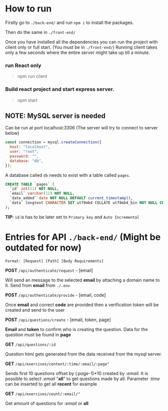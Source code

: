# How to run

Firstly go to `./back-end/` and run `npm i` to install the packages.

Then do the same in `./front-end/`

Once you have installed all the dependencies you can run the project with client only or full start. (You must be in `./front-end/`) Running client takes only a few seconds where the entire server might take up till a minute.

### run React only

> npm run client

### Build react project and start express server.

> npm start

## NOTE: MySQL server is needed

Can be run at port localhost:3306 (The server will try to connect to server below)

```javascript
const connection = mysql.createConnection({
  host: "localhost",
  user: "root",
  password: "",
  database: "db",
});
```

A database called `db` needs to exist with a table called `pages`.

```sql
CREATE TABLE `pages` (
  `id` int(11) NOT NULL,
  `email` varchar(11) NOT NULL,
  `date_added` date NOT NULL DEFAULT current_timestamp(),
  `data` longtext CHARACTER SET utf8mb4 COLLATE utf8mb4_bin NOT NULL CHECK (json_valid(`data`))
);
```

**TIP:** `id` is has to be later set to `Primary key` and `Auto Incremental`

# Entries for API `./back-end/` (Might be outdated for now)

    Format: [Request] [Path] [Body Requirements]

**POST** `/api/authenticate/request` - [email]

Will send an message to the selected **email** by attaching a domain name to it. Send from **email** from `./.env`

**POST** `/api/authenticate/provide` - [email, code]

Once **email** and correct **code** are provided then a verification token will be created and send to the user

**POST** `/api/questions/create` - [email, token, page]

**Email** and **token** to confirm who is creating the question. Data for the question must be found in **page**

**GET** `/api/questions/:id`

Question html gets generated from the data received from the mysql server.

**GET** `/api/exercises/content/:time/:email/:page"`

Sends first 10 questions offset by (_:page_-1)\*10 created by _:email_. It is possible to select _:email_ "**all**" to get questions made by all. Parameter _:time_ can be inserted to get all **recent** for example

**GET** `/api/exercises/count/:email/"`

Get amount of questions for _:email_ or **all**
